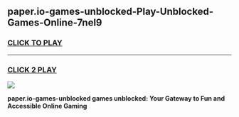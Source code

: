 
## paper.io-games-unblocked-Play-Unblocked-Games-Online-7nel9
<h3>
<a href="https://premium76.site?title=paper.io-games-unblocked&ref=25A">CLICK TO PLAY</a></h3>
<hr>

<h3>
<a href="https://premium76.site?title=paper.io-games-unblocked&ref=25A">CLICK 2 PLAY</a>
  
</h3>

<a href="https://premium76.site?title=paper.io-games-unblocked&ref=25A"><img src="https://clearcache.store/games.png"></a>


**paper.io-games-unblocked games unblocked: Your Gateway to Fun and Accessible Online Gaming**
